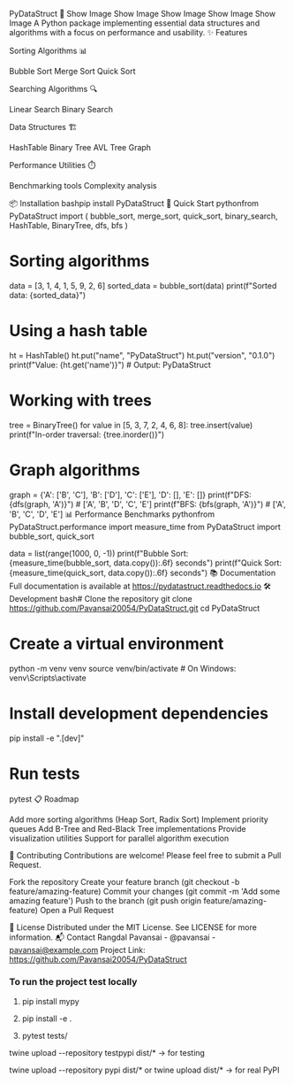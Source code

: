 PyDataStruct 🚀
Show Image
Show Image
Show Image
Show Image
Show Image
A Python package implementing essential data structures and algorithms with a focus on performance and usability.
✨ Features

Sorting Algorithms 📊

Bubble Sort
Merge Sort
Quick Sort


Searching Algorithms 🔍

Linear Search
Binary Search


Data Structures 🏗️

HashTable
Binary Tree
AVL Tree
Graph


Performance Utilities ⏱️

Benchmarking tools
Complexity analysis



📦 Installation
bashpip install PyDataStruct
🚀 Quick Start
pythonfrom PyDataStruct import (
    bubble_sort, 
    merge_sort,
    quick_sort,
    binary_search,
    HashTable,
    BinaryTree,
    dfs, bfs
)

# Sorting algorithms
data = [3, 1, 4, 1, 5, 9, 2, 6]
sorted_data = bubble_sort(data)
print(f"Sorted data: {sorted_data}")

# Using a hash table
ht = HashTable()
ht.put("name", "PyDataStruct")
ht.put("version", "0.1.0")
print(f"Value: {ht.get('name')}")  # Output: PyDataStruct

# Working with trees
tree = BinaryTree()
for value in [5, 3, 7, 2, 4, 6, 8]:
    tree.insert(value)
print(f"In-order traversal: {tree.inorder()}")

# Graph algorithms
graph = {'A': ['B', 'C'], 'B': ['D'], 'C': ['E'], 'D': [], 'E': []}
print(f"DFS: {dfs(graph, 'A')}")  # ['A', 'B', 'D', 'C', 'E']
print(f"BFS: {bfs(graph, 'A')}")  # ['A', 'B', 'C', 'D', 'E']
📊 Performance Benchmarks
pythonfrom PyDataStruct.performance import measure_time
from PyDataStruct import bubble_sort, quick_sort

data = list(range(1000, 0, -1))
print(f"Bubble Sort: {measure_time(bubble_sort, data.copy()):.6f} seconds")
print(f"Quick Sort:  {measure_time(quick_sort, data.copy()):.6f} seconds")
📚 Documentation
Full documentation is available at https://pydatastruct.readthedocs.io
🛠️ Development
bash# Clone the repository
git clone https://github.com/Pavansai20054/PyDataStruct.git
cd PyDataStruct

# Create a virtual environment
python -m venv venv
source venv/bin/activate  # On Windows: venv\Scripts\activate

# Install development dependencies
pip install -e ".[dev]"

# Run tests
pytest
📋 Roadmap

 Add more sorting algorithms (Heap Sort, Radix Sort)
 Implement priority queues
 Add B-Tree and Red-Black Tree implementations
 Provide visualization utilities
 Support for parallel algorithm execution

🤝 Contributing
Contributions are welcome! Please feel free to submit a Pull Request.

Fork the repository
Create your feature branch (git checkout -b feature/amazing-feature)
Commit your changes (git commit -m 'Add some amazing feature')
Push to the branch (git push origin feature/amazing-feature)
Open a Pull Request

📄 License
Distributed under the MIT License. See LICENSE for more information.
📬 Contact
Rangdal Pavansai - @pavansai - pavansai@example.com
Project Link: https://github.com/Pavansai20054/PyDataStruct


### To run the project test locally

1. pip install mypy

2. pip install -e .

3. pytest tests/

twine upload --repository testpypi dist/* → for testing

twine upload --repository pypi dist/* or twine upload dist/* → for real PyPI